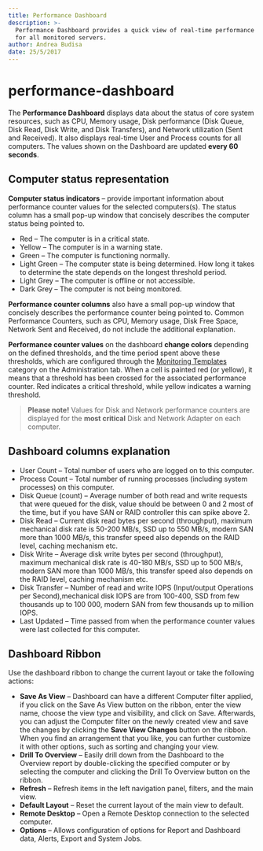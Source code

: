 ```yaml
---
title: Performance Dashboard
description: >-
  Performance Dashboard provides a quick view of real-time performance values
  for all monitored servers.
author: Andrea Budisa
date: 25/5/2017
---
```


# performance-dashboard

The **Performance Dashboard** displays data about the status of core system resources, such as CPU, Memory usage, Disk performance \(Disk Queue, Disk Read, Disk Write, and Disk Transfers\), and Network utilization \(Sent and Received\). It also displays real-time User and Process counts for all computers. The values shown on the Dashboard are updated **every 60 seconds**.

## Computer status representation

**Computer status indicators** – provide important information about performance counter values for the selected computers\(s\). The status column has a small pop-up window that concisely describes the computer status being pointed to.

* Red – The computer is in a critical state.
* Yellow – The computer is in a warning state.
* Green – The computer is functioning normally.
* Light Green – The computer state is being determined. How long it takes to determine the state depends on the longest threshold period.
* Light Grey – The computer is offline or not accessible.
* Dark Grey – The computer is not being monitored.

**Performance counter columns** also have a small pop-up window that concisely describes the performance counter being pointed to. Common Performance Counters, such as CPU, Memory usage, Disk Free Space, Network Sent and Received, do not include the additional explanation.

**Performance counter values** on the dashboard **change colors** depending on the defined thresholds, and the time period spent above these thresholds, which are configured through the [Monitoring Templates](../get-to-know-syskit-monitor/administration/monitoring-templates.md) category on the Administration tab. When a cell is painted red \(or yellow\), it means that a threshold has been crossed for the associated performance counter. Red indicates a critical threshold, while yellow indicates a warning threshold.

> **Please note!** Values for Disk and Network performance counters are displayed for the **most critical** Disk and Network Adapter on each computer.

## Dashboard columns explanation

* User Count – Total number of users who are logged on to this computer.
* Process Count – Total number of running processes \(including system processes\) on this computer.
* Disk Queue \(count\) – Average number of both read and write requests that were queued for the disk, value should be between 0 and 2 most of the time, but if you have SAN or RAID controller this can spike above 2.
* Disk Read – Current disk read bytes per second \(throughput\), maximum mechanical disk rate is 50-200 MB/s, SSD up to 550 MB/s, modern SAN more than 1000 MB/s, this transfer speed also depends on the RAID level, caching mechanism etc.
* Disk Write – Average disk write bytes per second \(throughput\), maximum mechanical disk rate is 40-180 MB/s, SSD up to 500 MB/s, modern SAN more than 1000 MB/s, this transfer speed also depends on the RAID level, caching mechanism etc.
* Disk Transfer – Number of read and write IOPS \(Input/output Operations per Second\),mechanical disk IOPS are from 100-400, SSD from few thousands up to 100 000, modern  SAN from few thousands up to million IOPS.
* Last Updated – Time passed from when the performance counter values were last collected for this computer.

## Dashboard Ribbon

Use the dashboard ribbon to change the current layout or take the following actions:

* **Save As View** – Dashboard can have a different Computer filter applied, if you click on the Save As View button on the ribbon, enter the view name, choose the view type and visibility, and click on Save. Afterwards, you can adjust the Computer filter on the newly created view and save the changes by clicking the **Save View Changes** button on the ribbon. When you find an arrangement that you like, you can further customize it with other options, such as sorting and changing your view.
* **Drill To Overview** – Easily drill down from the Dashboard to the Overview report by double-clicking the specified computer or by selecting the computer and clicking the Drill To Overview button on the ribbon.
* **Refresh** – Refresh items in the left navigation panel, filters, and the main view.
* **Default Layout** – Reset the current layout of the main view to default.
* **Remote Desktop** – Open a Remote Desktop connection to the selected computer.
* **Options** – Allows configuration of options for Report and Dashboard data, Alerts, Export and System Jobs.

